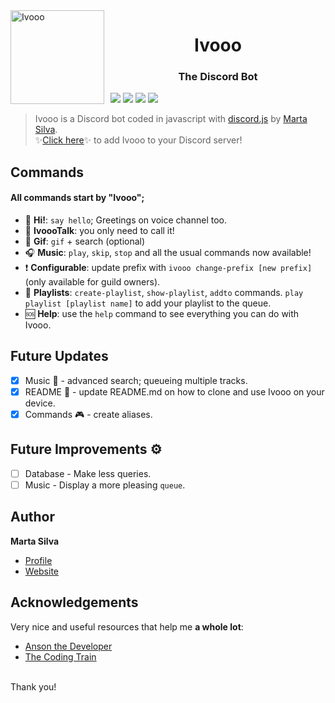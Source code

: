 <img width="150" height="150" align="left" style="float: left; margin: 0 10px 0 0;" alt="Ivooo" src="https://media.discordapp.net/attachments/868061485425893408/868268766788726815/Banzai-TLK.png?width=530&height=530"> 
<h1 align="center">Ivooo</h1>
<h3 align="center">The Discord Bot</h3>


[![](https://img.shields.io/badge/discord.js-v12.5.3-blue.svg?logo=npm)](https://github.com/discordjs)
[![](https://img.shields.io/badge/erela.js-v2.3.3-green.svg?logo=npm)](https://solaris.codes/projects/erelajs/)
[![](https://img.shields.io/badge/lavalink-v2.11.0-red)](https://github.com/freyacodes/Lavalink)
[![](https://img.shields.io/badge/mysql2-v2.2.5-blue.svg?logo=npm)](https://www.npmjs.com/package/mysql2)
> Ivooo is a Discord bot coded in javascript with [discord.js](https://discord.js.org) by [Marta Silva](https://github.com/marta23silva). <br/>
> ✨<a href="https://discord.com/oauth2/authorize?client_id=868053199091810304&scope=bot">Click here</a>✨ to add Ivooo to your Discord server!

## Commands
#### All commands start by "Ivooo";

*   👋  **Hi!**: `say hello`; Greetings on voice channel too.
*   🤠  **IvoooTalk**: you only need to call it!
*   🤡  **Gif**: `gif` + search (optional)
*   🎧  **Music**: `play`, `skip`, `stop` and all the usual commands now available!
*	❗️	**Configurable**: update prefix with `ivooo change-prefix [new prefix]` (only available for guild owners).
*	🎹	**Playlists**: `create-playlist`, `show-playlist`, `addto` commands. `play playlist [playlist name]` to add your playlist to the queue.
*	🆘	**Help**: use the `help` command to see everything you can do with Ivooo.

## Future Updates

- [x] Music 🎵 - advanced search; queueing multiple tracks.
- [x] README 📕 - update README.md on how to clone and use Ivooo on your device.
- [x] Commands 🎮 - create aliases.

## Future Improvements ⚙️

- [ ] Database - Make less queries.
- [ ] Music - Display a more pleasing `queue`.

## Author

**Marta Silva**

* [Profile](https://github.com/marta23silva "Marta Silva")
* [Website](# "Under Construction")

## Acknowledgements

Very nice and useful resources that help me **a whole lot**: 
* [Anson the Developer](https://www.youtube.com/c/AnsontheDeveloper/featured)
* [The Coding Train](https://www.youtube.com/user/shiffman)

<br/>Thank you!
